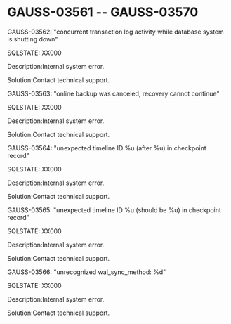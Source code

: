 # GAUSS-03561 -- GAUSS-03570<a name="EN-US_TOPIC_0302073051"></a>

GAUSS-03562: "concurrent transaction log activity while database system is shutting down"

SQLSTATE: XX000

Description:Internal system error.

Solution:Contact technical support.

GAUSS-03563: "online backup was canceled, recovery cannot continue"

SQLSTATE: XX000

Description:Internal system error.

Solution:Contact technical support.

GAUSS-03564: "unexpected timeline ID %u \(after %u\) in checkpoint record"

SQLSTATE: XX000

Description:Internal system error.

Solution:Contact technical support.

GAUSS-03565: "unexpected timeline ID %u \(should be %u\) in checkpoint record"

SQLSTATE: XX000

Description:Internal system error.

Solution:Contact technical support.

GAUSS-03566: "unrecognized wal\_sync\_method: %d"

SQLSTATE: XX000

Description:Internal system error.

Solution:Contact technical support.

